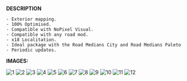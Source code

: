 **DESCRIPTION**
    
    - Exterior mapping.
    - 100% Optimised.
    - Compatible with NoPixel Visual.
    - Compatible with any road mod.
    - x18 Localitation.
    - Ideal package with the Road Medians City and Road Medians Paleto
    - Periodic updates.
**IMAGES:**

![1](https://i.imgur.com/Ni8b0tI.png)
![2](https://i.imgur.com/jeoj0tL.png)
![3](https://i.imgur.com/kpgmL96.png)
![4](https://i.imgur.com/7JM2cCu.png)
![5](https://i.imgur.com/WTzS4o0.png)
![6](https://i.imgur.com/VvZd3zf.png)
![7](https://i.imgur.com/wHMVlsx.png)
![8](https://i.imgur.com/5tYkH1b.png)
![9](https://i.imgur.com/eCv1voF.png)
![10](https://i.imgur.com/CUK59Ov.png)
![11](https://i.imgur.com/YkuEV7u.png)
![12](https://i.imgur.com/7xe1HO5.png)
